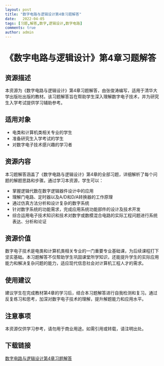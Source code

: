 ```yaml
---
layout: post
title: "数字电路与逻辑设计第4章习题解答"
date:   2022-04-05
tags: [习题,解答,数字,逻辑设计,数字电路]
comments: true
author: admin
---
```

# 《数字电路与逻辑设计》第4章习题解答

## 资源描述

本资源为《数字电路与逻辑设计》第4章习题解答，由张俊涛编写，适用于清华大学出版社出版的教材。该习题解答旨在帮助学生深入理解数字电子技术，并为研究生入学考试提供学习辅助参考。

## 适用对象

- 电类和计算机类相关专业的学生
- 准备研究生入学考试的学生
- 对数字电子技术感兴趣的学习者

## 资源内容

本习题解答涵盖了《数字电路与逻辑设计》第4章的全部习题，详细解析了每个问题的解题思路和步骤。通过学习本资源，学生可以：

- 掌握逻辑代数在数字逻辑器件设计中的应用
- 理解门电路、定时器以及A/D和D/A转换器的工作原理
- 通过仿真方法分析和设计复杂的数字系统
- 针对数字系统的功能需求，完成应用系统功能部件的设计及技术开发
- 综合运用电子技术知识和技术对数字或数模混合电路的实际工程问题进行系统表达、分析和论证

## 资源价值

数字电子技术是电类和计算机类相关专业的一门重要专业基础课，为后续课程打下坚实基础。本习题解答不仅帮助学生巩固课堂所学知识，还能提升学生的实际应用能力和解决复杂问题的能力，适应现代信息社会对计算机工程人才的需求。

## 使用建议

建议学生在完成教材第4章的学习后，结合本习题解答进行自我检测和复习。通过反复练习和思考，加深对数字电子技术的理解，提升解题能力和应用水平。

## 注意事项

本资源仅供学习参考，请勿用于商业用途。如需引用或转载，请注明出处。

## 下载链接

[数字电路与逻辑设计第4章习题解答](https://pan.quark.cn/s/fa4aae52e368)